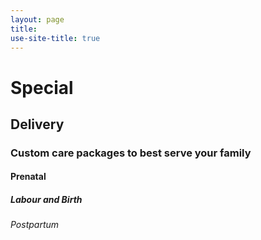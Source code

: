 ```yaml
---
layout: page
title: 
use-site-title: true
---
```


# Special

## Delivery

### Custom care packages to best serve your family

#### Prenatal

##### Labour and Birth

###### Postpartum
